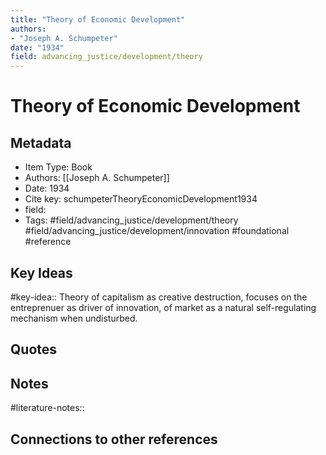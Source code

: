 ```yaml
---
title: "Theory of Economic Development"
authors:  
- "Joseph A. Schumpeter"
date: "1934"
field: advancing_justice/development/theory
---
```


# Theory of Economic Development

## Metadata
* Item Type: Book
* Authors: [[Joseph A. Schumpeter]]
* Date: 1934
* Cite key: schumpeterTheoryEconomicDevelopment1934
* field: 
* Tags: 
#field/advancing_justice/development/theory
#field/advancing_justice/development/innovation
#foundational
#reference



## Key Ideas
#key-idea:: Theory of capitalism as creative destruction, focuses on the entreprenuer as driver of innovation, of market as a natural self-regulating mechanism when undisturbed. 

## Quotes

## Notes
#literature-notes:: 

## Connections to other references